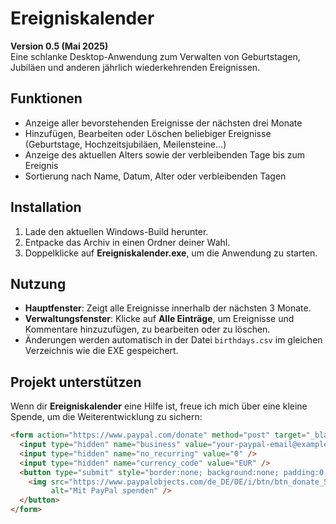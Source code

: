 # Ereigniskalender

**Version 0.5 (Mai 2025)**  
Eine schlanke Desktop-Anwendung zum Verwalten von Geburtstagen, Jubiläen und anderen jährlich wiederkehrenden Ereignissen.

## Funktionen

- Anzeige aller bevorstehenden Ereignisse der nächsten drei Monate  
- Hinzufügen, Bearbeiten oder Löschen beliebiger Ereignisse (Geburtstage, Hochzeitsjubiläen, Meilensteine…)  
- Anzeige des aktuellen Alters sowie der verbleibenden Tage bis zum Ereignis  
- Sortierung nach Name, Datum, Alter oder verbleibenden Tagen  

## Installation

1. Lade den aktuellen Windows-Build herunter.  
2. Entpacke das Archiv in einen Ordner deiner Wahl.  
3. Doppelklicke auf **Ereigniskalender.exe**, um die Anwendung zu starten.

## Nutzung

- **Hauptfenster**: Zeigt alle Ereignisse innerhalb der nächsten 3 Monate.  
- **Verwaltungsfenster**: Klicke auf **Alle Einträge**, um Ereignisse und Kommentare hinzuzufügen, zu bearbeiten oder zu löschen.  
- Änderungen werden automatisch in der Datei `birthdays.csv` im gleichen Verzeichnis wie die EXE gespeichert.

## Projekt unterstützen

Wenn dir **Ereigniskalender** eine Hilfe ist, freue ich mich über eine kleine Spende, um die Weiterentwicklung zu sichern:

```html
<form action="https://www.paypal.com/donate" method="post" target="_blank" style="border:none; background:none; padding:0;">
  <input type="hidden" name="business" value="your-paypal-email@example.com" />
  <input type="hidden" name="no_recurring" value="0" />
  <input type="hidden" name="currency_code" value="EUR" />
  <button type="submit" style="border:none; background:none; padding:0;">
    <img src="https://www.paypalobjects.com/de_DE/DE/i/btn/btn_donate_SM.gif"
         alt="Mit PayPal spenden" />
  </button>
</form>
